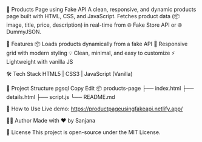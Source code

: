 🛒 Products Page using Fake API
A clean, responsive, and dynamic products page built with HTML, CSS, and JavaScript. Fetches product data (📦 image, title, price, description) in real-time from 🌐 Fake Store API or 🌐 DummyJSON.

🚀 Features
📦 Loads products dynamically from a fake API
🎨 Responsive grid with modern styling
💡 Clean, minimal, and easy to customize
⚡ Lightweight with vanilla JS

🛠️ Tech Stack
HTML5 | CSS3 | JavaScript (Vanilla)


📁 Project Structure
pgsql
Copy
Edit
📦 products-page
 ├── index.html
 ├── details.html
 ├── script.js
 └── README.md


📌 How to Use
Live demo: https://productpageusingfakeapi.netlify.app/


🙋‍♂️ Author
Made with ❤️ by Sanjana

📜 License
This project is open-source under the MIT License.
